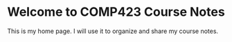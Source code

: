 # Welcome to COMP423 Course Notes

This is my home page. I will use it to organize and share my course notes.

